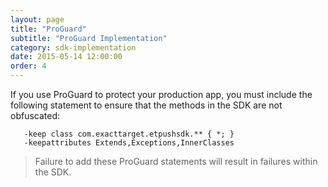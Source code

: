 ```yaml
---
layout: page
title: "ProGuard"
subtitle: "ProGuard Implementation"
category: sdk-implementation
date: 2015-05-14 12:00:00
order: 4
---
```

If you use ProGuard to protect your production app, you must include the following statement to ensure that the methods in the SDK are not obfuscated:

~~~
   -keep class com.exacttarget.etpushsdk.** { *; }
   -keepattributes Extends,Exceptions,InnerClasses

~~~

> Failure to add these ProGuard statements will result in failures within the SDK.